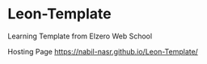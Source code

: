 # Leon-Template
Learning Template from Elzero Web School

  Hosting Page https://nabil-nasr.github.io/Leon-Template/
